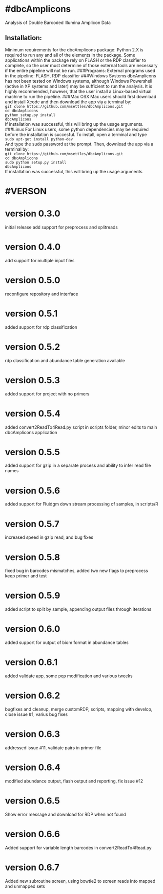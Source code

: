 #dbcAmplicons
=============

Analysis of Double Barcoded Illumina Amplicon Data

## Installation:
Minimum requirements for the dbcAmplicons package: Python 2.X is required to run any and all of the
elements in the package. Some applications within the package rely on FLASH or the RDP classifier to
complete, so the user must determine of those external tools are necessary if the entire pipeline will not be run.
###Programs:
External programs used in the pipeline:
FLASH,
RDP classifier
###Windows Systems
dbcAmplicons has not been tested on Windows systems, although Windows Powershell (active in XP systems and later) may be sufficient to run the analysis. It is highly recommended, however, that the user
install a Linux-based virtual machine to run the pipeline.
###Mac OSX
Mac users should first download and install Xcode and then download the app via a terminal by:  
`git clone https://github.com/msettles/dbcAmplicons.git`  
`cd dbcAmplicons`  
`python setup.py install`  
`dbcAmplicons`  
If installation was successful, this will bring up the usage arguments.
###Linux
For Linux users, some python dependencies may be required before the installation is succesful. To install,
open a terminal and type  
`sudo apt-get install python-dev`  
And type the sudo password at the prompt. Then, download the app via a terminal by:  
`git clone https://github.com/msettles/dbcAmplicons.git`  
`cd dbcAmplicons`  
`sudo python setup.py install`  
`dbcAmplicons`  
If installation was successful, this will bring up the usage arguments.

#VERSON
=======

# version 0.3.0
initial release add support for preprocess and splitreads
# version 0.4.0
add support for multiple input files
# version 0.5.0
reconfigure repository and interface
# version 0.5.1
added support for rdp classification
# version 0.5.2
rdp classification and abundance table generation available
# version 0.5.3
added support for project with no primers
# version 0.5.4
added convert2ReadTo4Read.py script in scripts folder, minor edits to main dbcAmplicons application
# version 0.5.5
added support for gzip in a separate process and ability to infer read file names
# version 0.5.6
added support for Fluidgm down stream processing of samples, in scripts/R
# version 0.5.7
increased speed in gzip read, and bug fixes
# version 0.5.8
fixed bug in barcodes mismatches, added two new flags to preprocess keep primer and test
# version 0.5.9
added script to split by sample, appending output files through iterations
# version 0.6.0
added support for output of biom format in abundance tables
# version 0.6.1
added validate app, some pep modification and various tweeks
# version 0.6.2
bugfixes and cleanup, merge customRDP, scripts, mapping with develop, close issue #1, varius bug fixes
# version 0.6.3
addressed issue #11, validate pairs in primer file
# version 0.6.4
modified abundance output, flash output and reporting, fix issue #12
# version 0.6.5
Show error message and download for RDP when not found
# version 0.6.6
Added support for variable length barcodes in convert2ReadTo4Read.py
# version 0.6.7
Added new subroutine screen, using bowtie2 to screen reads into mapped and unmapped sets
